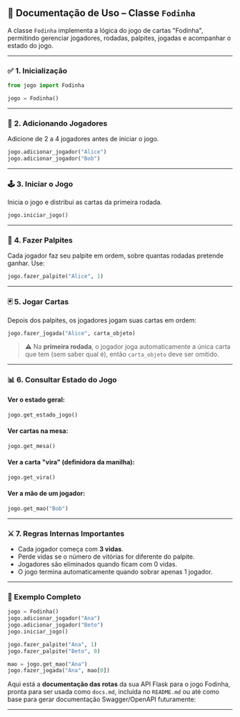 ## 📘 Documentação de Uso – Classe `Fodinha`

A classe `Fodinha` implementa a lógica do jogo de cartas "Fodinha", permitindo gerenciar jogadores, rodadas, palpites, jogadas e acompanhar o estado do jogo.

---

### ✅ **1. Inicialização**

```python
from jogo import Fodinha

jogo = Fodinha()
```

---

### 👥 **2. Adicionando Jogadores**

Adicione de 2 a 4 jogadores antes de iniciar o jogo.

```python
jogo.adicionar_jogador("Alice")
jogo.adicionar_jogador("Bob")
```

---

### 🕹️ **3. Iniciar o Jogo**

Inicia o jogo e distribui as cartas da primeira rodada.

```python
jogo.iniciar_jogo()
```

---

### 🔮 **4. Fazer Palpites**

Cada jogador faz seu palpite em ordem, sobre quantas rodadas pretende ganhar.
Use:

```python
jogo.fazer_palpite("Alice", 1)
```

---

### 🃏 **5. Jogar Cartas**

Depois dos palpites, os jogadores jogam suas cartas em ordem:

```python
jogo.fazer_jogada("Alice", carta_objeto)
```

> ⚠️ Na **primeira rodada**, o jogador joga automaticamente a única carta que tem (sem saber qual é), então `carta_objeto` deve ser omitido.

---

### 📊 **6. Consultar Estado do Jogo**

#### Ver o estado geral:

```python
jogo.get_estado_jogo()
```

#### Ver cartas na mesa:

```python
jogo.get_mesa()
```

#### Ver a carta "vira" (definidora da manilha):

```python
jogo.get_vira()
```

#### Ver a mão de um jogador:

```python
jogo.get_mao("Bob")
```

---

### ⚔️ **7. Regras Internas Importantes**

* Cada jogador começa com **3 vidas**.
* Perde vidas se o número de vitórias for diferente do palpite.
* Jogadores são eliminados quando ficam com 0 vidas.
* O jogo termina automaticamente quando sobrar apenas 1 jogador.

---

### 🧪 Exemplo Completo

```python
jogo = Fodinha()
jogo.adicionar_jogador("Ana")
jogo.adicionar_jogador("Beto")
jogo.iniciar_jogo()

jogo.fazer_palpite("Ana", 1)
jogo.fazer_palpite("Beto", 0)

mao = jogo.get_mao("Ana")
jogo.fazer_jogada("Ana", mao[0])
```
Aqui está a **documentação das rotas** da sua API Flask para o jogo Fodinha, pronta para ser usada como `docs.md`, incluída no `README.md` ou até como base para gerar documentação Swagger/OpenAPI futuramente:

---